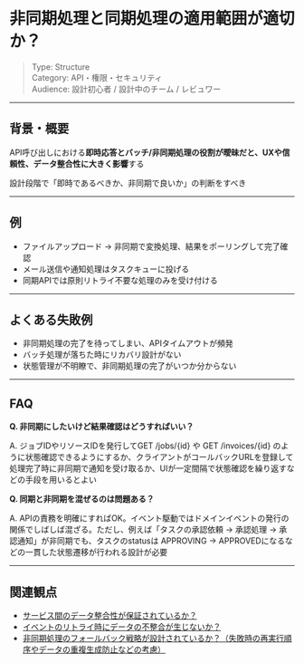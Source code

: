 # 非同期処理と同期処理の適用範囲が適切か？

> Type: Structure  
> Category: API・権限・セキュリティ  
> Audience: 設計初心者 / 設計中のチーム / レビュワー

---

## 背景・概要

API呼び出しにおける**即時応答とバッチ/非同期処理の役割が曖昧だと、UXや信頼性、データ整合性に大きく影響**する

設計段階で「即時であるべきか、非同期で良いか」の判断をすべき

---

## 例

- ファイルアップロード → 非同期で変換処理、結果をポーリングして完了確認
- メール送信や通知処理はタスクキューに投げる
- 同期APIでは原則リトライ不要な処理のみを受け付ける

---

## よくある失敗例

- 非同期処理の完了を待ってしまい、APIタイムアウトが頻発
- バッチ処理が落ちた時にリカバリ設計がない
- 状態管理が不明瞭で、非同期処理の完了がいつか分からない

---

## FAQ

**Q. 非同期にしたいけど結果確認はどうすればいい？**

A. ジョブIDやリソースIDを発行してGET /jobs/{id} や GET /invoices/{id} のように状態確認できるようにするか、クライアントがコールバックURLを登録して処理完了時に非同期で通知を受け取るか、UIが一定間隔で状態確認を繰り返すなどの手段を用いるとよい

**Q. 同期と非同期を混ぜるのは問題ある？**

A. APIの責務を明確にすればOK。イベント駆動ではドメインイベントの発行の関係でしばしば混ざる。ただし、例えば「タスクの承認依頼 → 承認処理 → 承認通知」が非同期でも、タスクのstatusは APPROVING → APPROVEDになるなどの一貫した状態遷移が行われる設計が必要

---

## 関連観点

- [サービス間のデータ整合性が保証されているか？](https://zenn.dev/kanaria007/articles/b97134137d3316)
- [イベントのリトライ時にデータの不整合が生じないか？](https://zenn.dev/kanaria007/articles/de377cd64f906a)
- [非同期処理のフォールバック戦略が設計されているか？（失敗時の再実行順序やデータの重複生成防止などの考慮）](https://zenn.dev/kanaria007/articles/208008692b6050)
